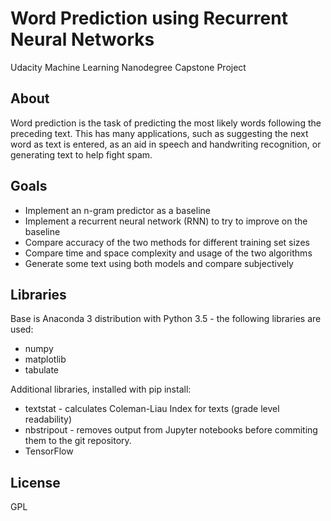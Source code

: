 
# Word Prediction using Recurrent Neural Networks

Udacity Machine Learning Nanodegree Capstone Project


## About

Word prediction is the task of predicting the most likely words following the
preceding text. This has many applications, such as suggesting the next word as
text is entered, as an aid in speech and handwriting recognition, or generating
text to help fight spam.


## Goals

* Implement an n-gram predictor as a baseline
* Implement a recurrent neural network (RNN) to try to improve on the baseline
* Compare accuracy of the two methods for different training set sizes
* Compare time and space complexity and usage of the two algorithms
* Generate some text using both models and compare subjectively


## Libraries

Base is Anaconda 3 distribution with Python 3.5 - the following libraries are used:

- numpy
- matplotlib
- tabulate


Additional libraries, installed with pip install:

- textstat - calculates Coleman-Liau Index for texts (grade level readability)
- nbstripout - removes output from Jupyter notebooks before commiting them to the git repository. 
- TensorFlow


## License

GPL

